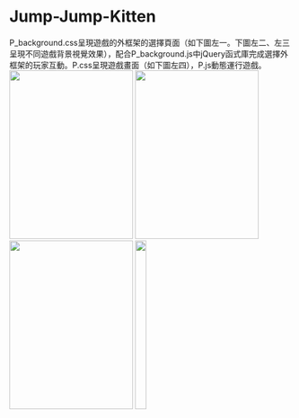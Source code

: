 # Jump-Jump-Kitten
P_background.css呈現遊戲的外框架的選擇頁面（如下圖左一。下圖左二、左三呈現不同遊戲背景視覺效果），配合P_background.js中jQuery函式庫完成選擇外框架的玩家互動。P.css呈現遊戲畫面（如下圖左四），P.js動態運行遊戲。<br/>
<img src="https://github.com/Bellayao06/text-assistant/blob/main/%E5%9C%96%E7%89%87%203.png" width="220" height="300" >
<img src="https://github.com/Bellayao06/text-assistant/blob/main/%E5%9C%96%E7%89%87%201.png" width="220" height="300" >
<img src="https://github.com/Bellayao06/text-assistant/blob/main/%E5%9C%96%E7%89%87%202.png" width="220" height="300" >
<img src="https://github.com/Bellayao06/text-assistant/blob/main/%E5%9C%96%E7%89%87%204.png" width="20" height="300" >
